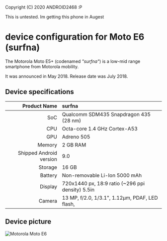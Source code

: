 Copyright (C) 2020 ANDROID2468 :P

This is untested. Im getting this phone in Augest 

device configuration for Moto E6 (surfna)
==================================================

The Motorola Moto E5+ (codenamed _"surfna"_) is a low-mid range smartphone from Motorola mobility.

It was announced in May 2018. Release date was July 2018.

## Device specifications

| Product Name | surfna                                           |  
| -----------: | :----------------------------------------------  |
| SoC          | Qualcomm SDM435 Snapdragon 435 (28 nm)           |
| CPU          | Octa-core 1.4 GHz Cortex-A53                     | 
| GPU          | Adreno 505                                       | 
| Memory       | 2 GB RAM                                         | 
| Shipped Android version | 9.0                                   | 
| Storage      | 16 GB                                            |                                  
| Battery      | Non-removable Li-Ion 5000 mAh                    |
| Display      | 720x1440 px, 18:9 ratio (~296 ppi density) 5.5in |
| Camera       | 13 MP, f/2.0, 1/3.1", 1.12µm, PDAF, LED flash,   | 

## Device picture

![Motorola Moto E6](https://www.tmonews.com/wp-content/uploads/2018/07/motoe5plustmobile-660x532.jpg "Moto E6 in blue")
